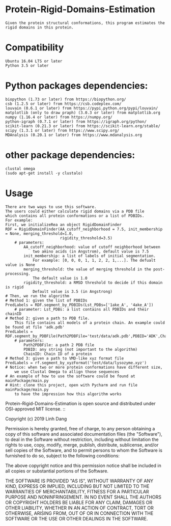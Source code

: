 # Protein-Rigid-Domains-Estimation
    Given the protein structural conformations, this program estimates the rigid domains in this protein.
# Compatibility
    Ubuntu 16.04 LTS or later
    Python 3.5 or later
# Python packages dependencies:
    biopython (1.73 or later) from https://biopython.org/
    csb (1.2.5 or later) from https://csb.codeplex.com/
    louvain (0.6.1 or later) from https://pypi.python.org/pypi/louvain/
    matplotlib (only to draw praph) (3.0.3 or later) from matplotlib.org
    numpy (1.16.4 or later) from https://numpy.org/
    python-igraph (0.7.1 or later) from https://igraph.org/python/
    scikit-learn (0.21.3 or later) from https://scikit-learn.org/stable/
    scipy (1.3.1 or later) from https://www.scipy.org/
    MDAnalysis (0.20.1 or later) from https://www.mdanalysis.org
# other package dependencies:
    clustal omega
    (sudo apt-get install -y clustalo)

# Usage
    There are two ways to use this software.
    The users could either calculate rigid domains via a PDB file 
    which contains all protein conformations or a list of PDBIDs.
    For example:
    First, we initializeRea an object RigidDomainFinder
    RDF = RigidDomainFinder(AA_cutoff_neighborhood = 7.5, init_membership = None, merging_threshold=1.0,
                            rigidity_threshold=3.5)
        # parameters:
            AA_cutoff_neighborhood: value of cutoff neighborhood between 
                two amino acids (in Angstrom), default value is 7.5
            init_membership: a list of labels of initial segmentation. 
                For example: [0, 0, 0, 1, 1, 2, 2, 1,...]. The defualt value is None
            merging_threshold: the value of merging threshold in the post-processing. 
                The default value is 1.0
            rigidity_threshold: a RMSD threshold to decide if this domain is rigid
                Default value is 3.5 (in Angstrong)
    # Then, we run the algorithm
    # Method 1: given the list of PDBIDs
    PredLabels = RDF.segment_by_PDBIDs(Lst_PDBs=['1ake_A', '4ake_A'])
        # parameter: Lst_PDBs: a list contains all PDBIDs and their chainID
    # Method 2: given a path to PDB file. 
        This file contains all models of a protein chain. An example could be found at file 'adk.pdb'
    PredLabels = RDF.segment_by_PDBFile(Path2PDBFile='test/data/adk.pdb',PDBID='ADK',ChainID='A')
        # parameters:
            Path2PDBFile: a path 2 PDB file
            PDBID: any string (not important to the algorithm)
            ChainID: Chain ID of a protein
    # Method 3: given a path to VMD-like xyz format file
    PredLabels = rf.segment_by_xyzFormat('test/data/lysozyme.xyz')
    # Notice: when two or more protein conformations have different size, 
        we use Clustal Omega to allign those sequences
    # An example of how to use the software could be found at mainPackage/main.py
    # Hint: clone this project, open with Pycharm and run file mainPackage/main.py
        to have the impression how this algorithm works    
    
Protein-Rigid-Domains-Estimation is open source and distributed under OSI-approved MIT license. ::

Copyright (c) 2019 Linh Dang

Permission is hereby granted, free of charge, to any person obtaining a copy of this software and associated documentation files (the "Software"), to deal in the Software without restriction, including without limitation the rights to use, copy, modify, merge, publish, distribute, sublicense, and/or sell copies of the Software, and to permit persons to whom the Software is furnished to do so, subject to the following conditions:

The above copyright notice and this permission notice shall be included in all copies or substantial portions of the Software.

THE SOFTWARE IS PROVIDED "AS IS", WITHOUT WARRANTY OF ANY KIND, EXPRESS OR IMPLIED, INCLUDING BUT NOT LIMITED TO THE WARRANTIES OF MERCHANTABILITY, FITNESS FOR A PARTICULAR PURPOSE AND NONINFRINGEMENT. IN NO EVENT SHALL THE AUTHORS OR COPYRIGHT HOLDERS BE LIABLE FOR ANY CLAIM, DAMAGES OR OTHER LIABILITY, WHETHER IN AN ACTION OF CONTRACT, TORT OR OTHERWISE, ARISING FROM, OUT OF OR IN CONNECTION WITH THE SOFTWARE OR THE USE OR OTHER DEALINGS IN THE SOFTWARE.
